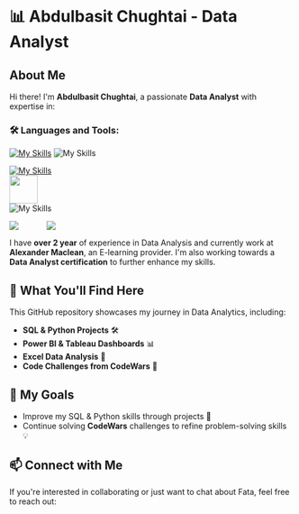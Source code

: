 # 📊 Abdulbasit Chughtai - Data Analyst

## About Me
Hi there! I'm **Abdulbasit Chughtai**, a passionate **Data Analyst** with expertise in:

### 🛠️ Languages and Tools:
[![My Skills](https://skillicons.dev/icons?i=python,mysql,postgres,vscode,pycharm,anaconda)](https://skillicons.dev) 
![My Skills](https://go-skill-icons.vercel.app/api/icons?i=jupyter,pbi,tableau,pandas,excel)

[![My Skills](https://skillicons.dev/icons?i=python,mysql,postgres,vscode,pycharm,anaconda)](https://skillicons.dev)  
<img src="https://via.placeholder.com/50x10" width="50">  
![My Skills](https://go-skill-icons.vercel.app/api/icons?i=jupyter,pbi,tableau,pandas,excel)

<div style="display:flex; align-items:center;">
    <img src="https://skillicons.dev/icons?i=python,mysql,postgres,vscode,pycharm,anaconda" />
    <span style="width:50px;"></span>
    <img src="https://go-skill-icons.vercel.app/api/icons?i=jupyter,pbi,tableau,pandas,excel" />
</div>



I have **over 2 year** of experience in Data Analysis and currently work at **Alexander Maclean**, an E-learning provider. I'm also working towards a **Data Analyst certification** to further enhance my skills. 

## 🚀 What You'll Find Here
This GitHub repository showcases my journey in Data Analytics, including:

- **SQL & Python Projects** 🛠️
- **Power BI & Tableau Dashboards** 📊
- **Excel Data Analysis** 📑
- **Code Challenges from CodeWars** 🎯

## 🎯 My Goals
- Improve my SQL & Python skills through projects 🚀
- Continue solving **CodeWars** challenges to refine problem-solving skills 💡

## 📫 Connect with Me
If you're interested in collaborating or just want to chat about Fata, feel free to reach out:

